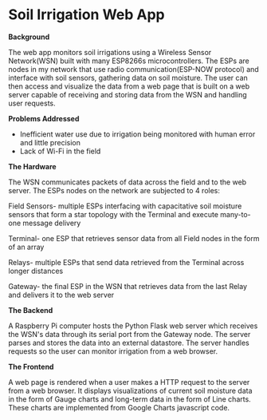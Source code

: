 # Soil Irrigation Web App

**Background**

The web app monitors soil irrigations using a Wireless Sensor Network(WSN) built with many ESP8266s microcontrollers. The ESPs are nodes in my network that use radio communication(ESP-NOW protocol) and interface with soil sensors, gathering data on soil moisture. The user can then access and visualize the data from a web page that is built on a web server capable of receiving and storing data from the WSN and handling user requests.

**Problems Addressed**

- Inefficient water use due to irrigation being monitored with human error and little precision
- Lack of Wi-Fi in the field


**The Hardware** 

The WSN communicates packets of data across the field and to the web server. The ESPs nodes on the network are subjected to 4 roles:

Field Sensors- multiple ESPs interfacing with capacitative soil moisture sensors that form a star topology with the Terminal and execute many-to-one message delivery

Terminal- one ESP that retrieves sensor data from all Field nodes in the form of an array

Relays- multiple ESPs that send data retrieved from the Terminal across longer distances

Gateway- the final ESP in the WSN that retrieves data from the last Relay and delivers it to the web server

**The Backend**  

A Raspberry Pi computer hosts the Python Flask web server which receives the WSN's data through its serial port from the Gateway node. The server parses and stores the data into an external datastore. The server handles requests so the user can monitor irrigation from a web browser.

**The Frontend** 

A web page is rendered when a user makes a HTTP request to the server from a web browser. It displays visualizations of current soil moisture data in the form of Gauge charts and long-term data in the form of Line charts. These charts are implemented from Google Charts javascript code.
